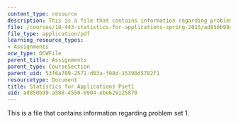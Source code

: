 ```yaml
---
content_type: resource
description: This is a file that contains information regarding problem set 1.
file: /courses/18-443-statistics-for-applications-spring-2015/ad850b99a58845500904ebe629125870_MIT18_443S15_Pset1.pdf
file_type: application/pdf
learning_resource_types:
- Assignments
ocw_type: OCWFile
parent_title: Assignments
parent_type: CourseSection
parent_uid: 53f6a709-2571-d03a-f08d-15390d5782f1
resourcetype: Document
title: Statistics for Applications Pset1
uid: ad850b99-a588-4550-0904-ebe629125870
---
```

This is a file that contains information regarding problem set 1.

